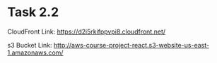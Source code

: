 # Task 2.2
CloudFront Link: https://d2i5rkifppvpi8.cloudfront.net/

s3 Bucket Link: http://aws-course-project-react.s3-website-us-east-1.amazonaws.com/
